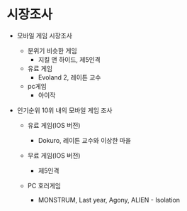 # 시장조사

* 모바일 게임 시장조사
  * 분위기 비슷한 게임
    - 지킬 앤 하이드, 제5인격
  * 유료 게임
    - Evoland 2, 레이튼 교수
  * pc게임
    - 아이작

* 인기순위 10위 내의 모바일 게임 조사

  * 유료 게임(IOS 버전)
    - Dokuro, 레이튼 교수와 이상한 마을

  * 무료 게임(IOS 버전)
    - 제5인격

  * PC 호러게임
    - MONSTRUM, Last year, Agony, ALIEN - Isolation
